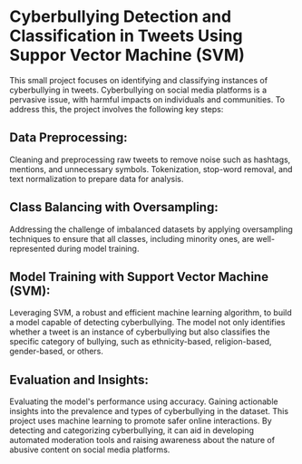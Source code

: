 # Cyberbullying Detection and Classification in Tweets Using Suppor Vector Machine (SVM) 
This small project focuses on identifying and classifying instances of cyberbullying in tweets. Cyberbullying on social media platforms is a pervasive issue, with harmful impacts on individuals and communities. To address this, the project involves the following key steps:

## Data Preprocessing:
Cleaning and preprocessing raw tweets to remove noise such as hashtags, mentions, and unnecessary symbols.
Tokenization, stop-word removal, and text normalization to prepare data for analysis.

## Class Balancing with Oversampling:
Addressing the challenge of imbalanced datasets by applying oversampling techniques to ensure that all classes, including minority ones, are well-represented during model training.

## Model Training with Support Vector Machine (SVM):
Leveraging SVM, a robust and efficient machine learning algorithm, to build a model capable of detecting cyberbullying.
The model not only identifies whether a tweet is an instance of cyberbullying but also classifies the specific category of bullying, such as ethnicity-based, religion-based, gender-based, or others.

## Evaluation and Insights:
Evaluating the model's performance using accuracy.
Gaining actionable insights into the prevalence and types of cyberbullying in the dataset.
This project uses machine learning to promote safer online interactions. By detecting and categorizing cyberbullying, it can aid in developing automated moderation tools and raising awareness about the nature of abusive content on social media platforms.







